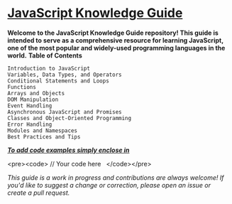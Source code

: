 # <u>**JavaScript Knowledge Guide**</u>

**Welcome to the JavaScript Knowledge Guide repository! This guide is intended to serve as a comprehensive resource for learning JavaScript, one of the most popular and widely-used programming languages in the world.**
**Table of Contents**

    Introduction to JavaScript
    Variables, Data Types, and Operators
    Conditional Statements and Loops
    Functions
    Arrays and Objects
    DOM Manipulation
    Event Handling
    Asynchronous JavaScript and Promises
    Classes and Object-Oriented Programming
    Error Handling
    Modules and Namespaces
    Best Practices and Tips

<u>***To add code examples simply enclose in***</u> 

&lt;pre&gt;&lt;code&gt;
          // Your code here
      &lt;/code&gt;&lt;/pre&gt;



*This guide is a work in progress and contributions are always welcome! If you'd like to suggest a change or correction, please open an issue or create a pull request.*
